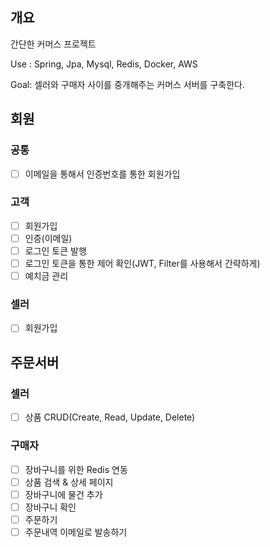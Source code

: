 ## 개요
간단한 커머스 프로젝트

Use : Spring, Jpa, Mysql, Redis, Docker, AWS

Goal: 셀러와 구매자 사이를 중개해주는 커머스 서버를 구축한다.

## 회원
### 공통
- [ ] 이메일을 통해서 인증번호를 통한 회원가입
### 고객
- [ ] 회원가입
- [ ] 인증(이메일)
- [ ] 로그인 토큰 발행
- [ ] 로그인 토큰을 통한 제어 확인(JWT, Filter를 사용해서 간략하게)
- [ ] 예치금 관리
### 셀러
- [ ] 회원가입

## 주문서버
### 셀러
- [ ] 상품 CRUD(Create, Read, Update, Delete)

### 구매자
- [ ] 장바구니를 위한 Redis 연동
- [ ] 상품 검색 & 상세 페이지
- [ ] 장바구니에 물건 추가
- [ ] 장바구니 확인
- [ ] 주문하기
- [ ] 주문내역 이메일로 발송하기
